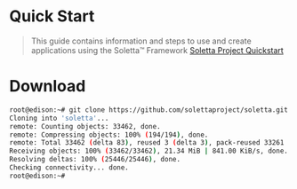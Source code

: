 # Quick Start

> This guide contains information and steps to use and create applications using the Soletta™ Framework [Soletta Project Quickstart](https://github.com/solettaproject/soletta/wiki/Quickstart)

# Download

```sh
root@edison:~# git clone https://github.com/solettaproject/soletta.git
Cloning into 'soletta'...
remote: Counting objects: 33462, done.
remote: Compressing objects: 100% (194/194), done.
remote: Total 33462 (delta 83), reused 3 (delta 3), pack-reused 33261
Receiving objects: 100% (33462/33462), 21.34 MiB | 841.00 KiB/s, done.
Resolving deltas: 100% (25446/25446), done.
Checking connectivity... done.
root@edison:~# 
```